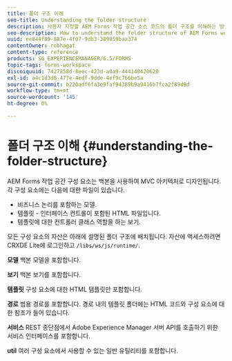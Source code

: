 ```yaml
---
title: 폴더 구조 이해
seo-title: Understanding the folder structure
description: 사용자 지정할 AEM Forms 작업 공간 소스 코드의 폴더 구조를 이해하는 방법입니다.
seo-description: How to understand the folder structure of AEM Forms workspace source code to customize.
uuid: ee844f89-887e-4f07-9db3-389859baa374
contentOwner: robhagat
content-type: reference
products: SG_EXPERIENCEMANAGER/6.5/FORMS
topic-tags: forms-workspace
discoiquuid: 7427858d-8eec-423d-a0a9-444140420620
exl-id: a4c1d3d8-477e-4edf-9dde-4ef9c766be5a
source-git-commit: b220adf6fa3e9faf94389b9a9416b7fca2f89d9d
workflow-type: tm+mt
source-wordcount: '145'
ht-degree: 0%

---
```


# 폴더 구조 이해 {#understanding-the-folder-structure}

AEM Forms 작업 공간 구성 요소는 백본을 사용하여 MVC 아키텍처로 디자인됩니다. 각 구성 요소에는 다음에 대한 파일이 있습니다.

* 비즈니스 논리를 포함하는 모델.
* 템플릿 - 인터페이스 컨트롤이 포함된 HTML 파일입니다.
* 템플릿에 대한 컨트롤러 클래스 역할을 하는 보기.

모든 구성 요소의 자산은 아래에 설명된 폴더 구조에 배치됩니다. 자산에 액세스하려면 CRXDE Lite에 로그인하고 `/libs/ws/js/runtime/`.

**모델** 백본 모델을 포함합니다.

**보기** 백본 보기를 포함합니다.

**템플릿** 구성 요소에 대한 HTML 템플릿만 포함합니다.

**경로** 범용 경로를 포함합니다. 경로 내의 템플릿 폴더에는 HTML 코드와 구성 요소에 대한 참조가 들어 있습니다.

**서비스** REST 종단점에서 Adobe Experience Manager 서버 API를 호출하기 위한 서비스 인터페이스를 포함합니다.

**util** 여러 구성 요소에서 사용할 수 있는 일반 유틸리티를 포함합니다.
